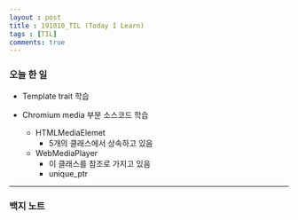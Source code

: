 ```yaml
---
layout : post
title : 191010_TIL (Today I Learn)
tags : [TIL]
comments: true
---
```

### 오늘 한 일
- Template trait 학습

- Chromium media 부분 소스코드 학습
  - HTMLMediaElemet
    - 5개의 클래스에서 상속하고 있음
  - WebMediaPlayer
    - 이 클래스를 참조로 가지고 있음
    - unique\_ptr

---
### 백지 노트
